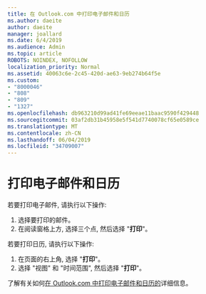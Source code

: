 ```yaml
---
title: 在 Outlook.com 中打印电子邮件和日历
ms.author: daeite
author: daeite
manager: joallard
ms.date: 6/4/2019
ms.audience: Admin
ms.topic: article
ROBOTS: NOINDEX, NOFOLLOW
localization_priority: Normal
ms.assetid: 40063c6e-2c45-420d-ae63-9eb274b64f5e
ms.custom:
- "8000046"
- "808"
- "809"
- "1327"
ms.openlocfilehash: db963210d99ad41fe69eeae11baac9590f429448
ms.sourcegitcommit: 03af2db31b45958e5f541d7740078cf65e0589ce
ms.translationtype: MT
ms.contentlocale: zh-CN
ms.lasthandoff: 06/04/2019
ms.locfileid: "34709007"
---
```

# <a name="print-email-and-calendars"></a>打印电子邮件和日历

若要打印电子邮件, 请执行以下操作:
  
1. 选择要打印的邮件。
1. 在阅读窗格上方, 选择三个点, 然后选择 "**打印**"。

若要打印日历, 请执行以下操作:

1. 在页面的右上角, 选择 "**打印**"。
1. 选择 "视图" 和 "时间范围", 然后选择 "**打印**"。

了解有关如何[在 Outlook.com 中打印电子邮件和日历的](https://go.microsoft.com/fwlink/p/?linkid=2001208&amp;clcid=0x409)详细信息。